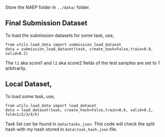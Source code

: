 Store the NAEP folder in `../data/` folder.

## Final Submission Dataset
To load the submission datasets for some task, use,
```
from utils.load_data import submission_load_dataset
data = submission_load_dataset(task, create_hash=False,train=0.8, valid=0.2)
```
The `l1` aka score1 and `l2` aka score2 fields of the test samples are set to 1 arbitrarily. 

## Local Dataset,
To load some task, use,
```
from utils.load_data import load_dataset
data = load_dataset(task, create_hash=False,train=0.6, valid=0.2, fold=1/2/3/4/5)
```
Task list can be found in `data/tasks.json`. This code will check the split hash with my hash stored in `data\task_hash.json` file. 
